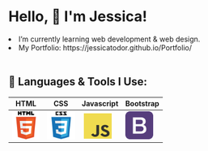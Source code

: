 <html>
  <body>
    <h1>
Hello, 👋
I'm Jessica!                                                                                
     </h1>                
    
  <li>I’m currently learning web development & web design. <br></li>
  <li>My Portfolio: https://jessicatodor.github.io/Portfolio/</li> <br>
  </body>
</html>

## 🧰 Languages & Tools I Use:

| HTML | CSS | Javascript | Bootstrap |
|----------|----------|----------|-----|
|  <img src="https://raw.githubusercontent.com/github/explore/80688e429a7d4ef2fca1e82350fe8e3517d3494d/topics/html/html.png" title="html"  alt="html" width="55" height="55"/> |  <img src="https://raw.githubusercontent.com/github/explore/80688e429a7d4ef2fca1e82350fe8e3517d3494d/topics/css/css.png" title="Css"  alt="Css" width="55" height="55"/> |  <img src="https://raw.githubusercontent.com/github/explore/80688e429a7d4ef2fca1e82350fe8e3517d3494d/topics/javascript/javascript.png" title="js" alt="js" height="50" style="vertical-align:top; margin:4px;" width="55" height="55"/> |  <img src="https://raw.githubusercontent.com/github/explore/80688e429a7d4ef2fca1e82350fe8e3517d3494d/topics/bootstrap/bootstrap.png" title="Bootstrap" alt="Bootstrap" width="55" height="55"/>|

